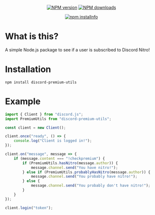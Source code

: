 <div align="center">
  <p>
    <a href="https://www.npmjs.com/package/discord-premium-utils"><img src="https://img.shields.io/npm/v/discord-premium-utils.svg?maxAge=3600" alt="NPM version" /></a>
    <a href="https://www.npmjs.com/package/discord-premium-utils"><img src="https://img.shields.io/npm/dt/discord-premium-utils.svg?maxAge=3600" alt="NPM downloads" /></a>
  </p>
  <p>
    <a href="https://nodei.co/npm/discord-premium-utils/"><img src="https://nodei.co/npm/discord-premium-utils.png?downloads=true&stars=true" alt="npm installnfo" /></a>
  </p>
</div>

# What is this?

A simple Node.js package to see if a user is subscribed to Discord Nitro!

# Installation

`npm install discord-premium-utils`

# Example

```js
import { Client } from "discord.js";
import PremiumUtils from "discord-premium-utils";

const client = new Client();

client.once("ready", () => {
    console.log("Client is logged in!");
});

client.on("message", message => {
    if (message.content === "!checkpremium") {
        if (PremiumUtils.hasNitro(message.author)) {
            message.channel.send("You have nitro!");
        } else if (PremiumUtils.probablyHasNitro(message.author)) {
            message.channel.send("You probably have nitro!");
        } else {
            message.channel.send("You probably don't have nitro!");
        }
    }
});

client.login("token");
```